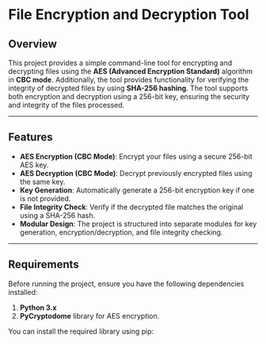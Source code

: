 # File Encryption and Decryption Tool

## Overview

This project provides a simple command-line tool for encrypting and decrypting files using the **AES (Advanced Encryption Standard)** algorithm in **CBC mode**. Additionally, the tool provides functionality for verifying the integrity of decrypted files by using **SHA-256 hashing**. The tool supports both encryption and decryption using a 256-bit key, ensuring the security and integrity of the files processed.

---

## Features

- **AES Encryption (CBC Mode)**: Encrypt your files using a secure 256-bit AES key.
- **AES Decryption (CBC Mode)**: Decrypt previously encrypted files using the same key.
- **Key Generation**: Automatically generate a 256-bit encryption key if one is not provided.
- **File Integrity Check**: Verify if the decrypted file matches the original using a SHA-256 hash.
- **Modular Design**: The project is structured into separate modules for key generation, encryption/decryption, and file integrity checking.

---

## Requirements

Before running the project, ensure you have the following dependencies installed:

1. **Python 3.x**
2. **PyCryptodome** library for AES encryption.

You can install the required library using pip:


